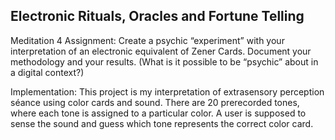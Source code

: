 ## Electronic Rituals, Oracles and Fortune Telling

Meditation 4
Assignment: Create a psychic “experiment” with your interpretation of an electronic equivalent of Zener Cards. Document your methodology and your results. (What is it possible to be “psychic” about in a digital context?)

Implementation: This project is my interpretation of extrasensory perception séance using color cards and sound. There are 20 prerecorded tones, where each tone is assigned to a particular color. A user is supposed to sense the sound and guess which tone represents the correct color card. 

